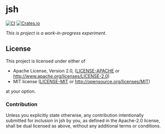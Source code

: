 # jsh

[![CI][ci-badge]][ci-link]
[![Crates.io][cargo-badge]][cargo-link]

[ci-link]: https://github.com/Juici/jsh/actions?query=workflow%3ACI
[ci-badge]: https://img.shields.io/github/workflow/status/Juici/jsh/CI.svg

[cargo-link]: https://crates.io/crates/jsh
[cargo-badge]: https://img.shields.io/crates/v/jsh.svg


*This is project is a work-in-progress experiment.*


## License

This project is licensed under either of

 * Apache License, Version 2.0, ([LICENSE-APACHE](LICENSE-APACHE) or
   http://www.apache.org/licenses/LICENSE-2.0)
 * MIT license ([LICENSE-MIT](LICENSE-MIT) or
   http://opensource.org/licenses/MIT)

at your option.


### Contribution

Unless you explicitly state otherwise, any contribution intentionally submitted
for inclusion in jsh by you, as defined in the Apache-2.0 license, shall be
dual licensed as above, without any additional terms or conditions.

